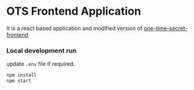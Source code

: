 # OTS Frontend Application

It is a react based application and modified version of [one-time-secret-frontend](https://github.com/chris-on-code/one-time-secret-frontend)

### Local development run
update `.env` file if required.

```bash
npm install
npm start
```